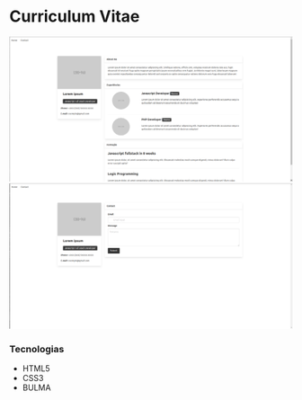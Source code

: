 # Curriculum Vitae

![alt text](img/readme-img1.png)
![alt text](img/readme-img2.png)

### Tecnologias

* HTML5
* CSS3
* BULMA